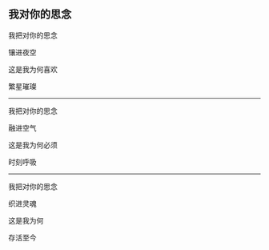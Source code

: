 ## 我对你的思念

我把对你的思念

镶进夜空

这是我为何喜欢

繁星璀璨

---

我把对你的思念

融进空气

这是我为何必须

时刻呼吸

---

我把对你的思念

织进灵魂

这是我为何

存活至今
